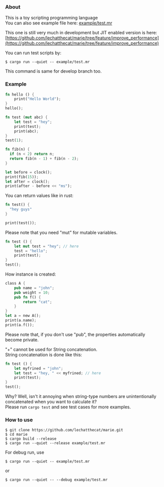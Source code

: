 ### About
This is a toy scripting programming language  
You can also see example file here: [example/test.mr](https://github.com/lechatthecat/marie/blob/master/example/test.mr)  

This one is still very much in development but JIT enabled version is here:  
[https://github.com/lechatthecat/marie/tree/feature/improve_performance](https://github.com/lechatthecat/marie/tree/feature/improve_performance)

You can run test scripts by: 
```
$ cargo run --quiet -- example/test.mr
```
This command is same for develop branch too.

### Example
```rust
fn hello () {
    print("Hello World");
}
hello(); 
```
```rust
fn test (mut abc) {
    let test = "hey";
    print(test);
    print(abc);
}
test(1);
````
```rust
fn fib(n) {
  if (n < 2) return n;
  return fib(n - 1) + fib(n - 2);
}

let before = clock();
print(fib(15));
let after = clock();
print(after - before << "ms");
```

You can return values like in rust:
```rust
fn test() {
  "hey guys"
}

print(test());
```

Please note that you need "mut" for mutable variables.
```rust
fn test () {
    let mut test = "hey"; // here
    test = "hello"; 
    print(test);
}
test();
```

How instance is created:
```rust
class A {
    pub name = "john";
    pub weight = 10;
    pub fn f() {
        return "cat";
    }
}
let a = new A();
print(a.name);
print(a.f());
```
Please note that, if you don't use "pub", the properties automatically become private.

"+" cannot be used for String concatenation.  
String concatenation is done like this:
```rust
fn test () {
    let myfrined = "john";
    let test = "hey, " << myfrined; // here
    print(test);
}
test();
```
Why? Well, isn't it annoying when string-type numbers are unintentionally concatenated when you want to calculate it?  
Please run `cargo test` and see test cases for more examples.

### How to use
```
$ git clone https://github.com/lechatthecat/marie.git
$ cd marie
$ cargo build --release
$ cargo run --quiet --release example/test.mr
```
For debug run, use 
```
$ cargo run --quiet -- example/test.mr
```
or
```
$ cargo run --quiet -- --debug example/test.mr
```
